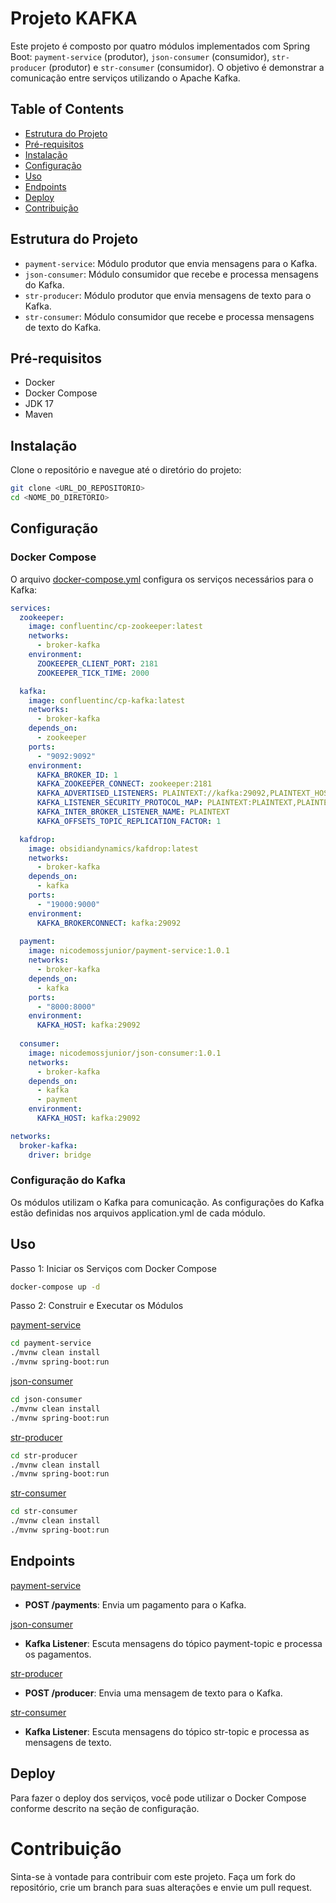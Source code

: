 # Projeto KAFKA

Este projeto é composto por quatro módulos implementados com Spring Boot: `payment-service` (produtor), `json-consumer` (consumidor), `str-producer` (produtor) e `str-consumer` (consumidor). O objetivo é demonstrar a comunicação entre serviços utilizando o Apache Kafka.

## Table of Contents

- [Estrutura do Projeto](#estrutura-do-projeto)
- [Pré-requisitos](#pré-requisitos)
- [Instalação](#instalação)
- [Configuração](#configuração)
- [Uso](#uso)
- [Endpoints](#endpoints)
- [Deploy](#deploy)
- [Contribuição](#contribuição)

## Estrutura do Projeto

- `payment-service`: Módulo produtor que envia mensagens para o Kafka.
- `json-consumer`: Módulo consumidor que recebe e processa mensagens do Kafka.
- `str-producer`: Módulo produtor que envia mensagens de texto para o Kafka.
- `str-consumer`: Módulo consumidor que recebe e processa mensagens de texto do Kafka.

## Pré-requisitos

- Docker
- Docker Compose
- JDK 17
- Maven

## Instalação

Clone o repositório e navegue até o diretório do projeto:

```sh
git clone <URL_DO_REPOSITORIO>
cd <NOME_DO_DIRETORIO>
```

## Configuração

### Docker Compose

O arquivo [docker-compose.yml](docker-compose.yml) configura os serviços necessários para o Kafka:

```yaml
services:
  zookeeper:
    image: confluentinc/cp-zookeeper:latest
    networks:
      - broker-kafka
    environment:
      ZOOKEEPER_CLIENT_PORT: 2181
      ZOOKEEPER_TICK_TIME: 2000

  kafka:
    image: confluentinc/cp-kafka:latest
    networks:
      - broker-kafka
    depends_on:
      - zookeeper
    ports:
      - "9092:9092"
    environment:
      KAFKA_BROKER_ID: 1
      KAFKA_ZOOKEEPER_CONNECT: zookeeper:2181
      KAFKA_ADVERTISED_LISTENERS: PLAINTEXT://kafka:29092,PLAINTEXT_HOST://localhost:9092
      KAFKA_LISTENER_SECURITY_PROTOCOL_MAP: PLAINTEXT:PLAINTEXT,PLAINTEXT_HOST:PLAINTEXT
      KAFKA_INTER_BROKER_LISTENER_NAME: PLAINTEXT
      KAFKA_OFFSETS_TOPIC_REPLICATION_FACTOR: 1

  kafdrop:
    image: obsidiandynamics/kafdrop:latest
    networks:
      - broker-kafka
    depends_on:
      - kafka
    ports:
      - "19000:9000"
    environment:
      KAFKA_BROKERCONNECT: kafka:29092
  
  payment:
    image: nicodemossjunior/payment-service:1.0.1
    networks:
      - broker-kafka
    depends_on:
      - kafka
    ports:
      - "8000:8000"
    environment:
      KAFKA_HOST: kafka:29092
  
  consumer:
    image: nicodemossjunior/json-consumer:1.0.1
    networks:
      - broker-kafka
    depends_on:
      - kafka
      - payment
    environment:
      KAFKA_HOST: kafka:29092

networks:
  broker-kafka:
    driver: bridge
```

### Configuração do Kafka

Os módulos utilizam o Kafka para comunicação. As configurações do Kafka estão definidas nos arquivos application.yml de cada módulo.


## Uso

Passo 1: Iniciar os Serviços com Docker Compose

```sh
docker-compose up -d
```

Passo 2: Construir e Executar os Módulos

[payment-service](/payment-service/)
```sh
cd payment-service
./mvnw clean install
./mvnw spring-boot:run
```

[json-consumer](/json-consumer/)
```sh
cd json-consumer
./mvnw clean install
./mvnw spring-boot:run
```

[str-producer](/str-producer/)
```sh
cd str-producer
./mvnw clean install
./mvnw spring-boot:run
```

[str-consumer](/str-consumer/)
```sh
cd str-consumer
./mvnw clean install
./mvnw spring-boot:run
```

## Endpoints

[payment-service](/payment-service/)

- **POST /payments**: Envia um pagamento para o Kafka.

[json-consumer](/json-consumer/)

- **Kafka Listener**: Escuta mensagens do tópico payment-topic e processa os pagamentos.

[str-producer](/str-producer/)

- **POST /producer**: Envia uma mensagem de texto para o Kafka.

[str-consumer](/str-consumer/)

- **Kafka Listener**: Escuta mensagens do tópico str-topic e processa as mensagens de texto.

## Deploy

Para fazer o deploy dos serviços, você pode utilizar o Docker Compose conforme descrito na seção de configuração.

# Contribuição

Sinta-se à vontade para contribuir com este projeto. Faça um fork do repositório, crie um branch para suas alterações e envie um pull request.